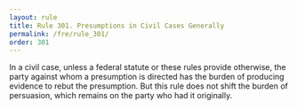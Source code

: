 ```yaml
---
layout: rule
title: Rule 301. Presumptions in Civil Cases Generally
permalink: /fre/rule_301/
order: 301
---
```


In a civil case, unless a federal statute or these rules provide otherwise, the party against whom a presumption is directed has the burden of producing evidence to rebut the presumption. But this rule does not shift the burden of persuasion, which remains on the party who had it originally.

